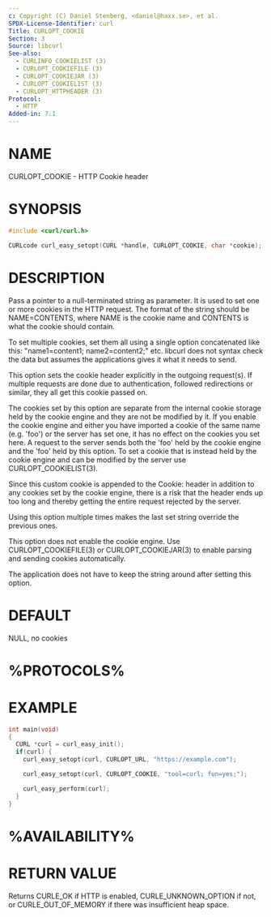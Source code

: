 ```yaml
---
c: Copyright (C) Daniel Stenberg, <daniel@haxx.se>, et al.
SPDX-License-Identifier: curl
Title: CURLOPT_COOKIE
Section: 3
Source: libcurl
See-also:
  - CURLINFO_COOKIELIST (3)
  - CURLOPT_COOKIEFILE (3)
  - CURLOPT_COOKIEJAR (3)
  - CURLOPT_COOKIELIST (3)
  - CURLOPT_HTTPHEADER (3)
Protocol:
  - HTTP
Added-in: 7.1
---
```


# NAME

CURLOPT_COOKIE - HTTP Cookie header

# SYNOPSIS

~~~c
#include <curl/curl.h>

CURLcode curl_easy_setopt(CURL *handle, CURLOPT_COOKIE, char *cookie);
~~~

# DESCRIPTION

Pass a pointer to a null-terminated string as parameter. It is used to set one
or more cookies in the HTTP request. The format of the string should be
NAME=CONTENTS, where NAME is the cookie name and CONTENTS is what the cookie
should contain.

To set multiple cookies, set them all using a single option concatenated like
this: "name1=content1; name2=content2;" etc. libcurl does not syntax check the
data but assumes the applications gives it what it needs to send.

This option sets the cookie header explicitly in the outgoing request(s). If
multiple requests are done due to authentication, followed redirections or
similar, they all get this cookie passed on.

The cookies set by this option are separate from the internal cookie storage
held by the cookie engine and they are not be modified by it. If you enable
the cookie engine and either you have imported a cookie of the same name (e.g.
'foo') or the server has set one, it has no effect on the cookies you set
here. A request to the server sends both the 'foo' held by the cookie engine
and the 'foo' held by this option. To set a cookie that is instead held by the
cookie engine and can be modified by the server use CURLOPT_COOKIELIST(3).

Since this custom cookie is appended to the Cookie: header in addition to any
cookies set by the cookie engine, there is a risk that the header ends up too
long and thereby getting the entire request rejected by the server.

Using this option multiple times makes the last set string override the
previous ones.

This option does not enable the cookie engine. Use CURLOPT_COOKIEFILE(3) or
CURLOPT_COOKIEJAR(3) to enable parsing and sending cookies automatically.

The application does not have to keep the string around after setting this
option.

# DEFAULT

NULL, no cookies

# %PROTOCOLS%

# EXAMPLE

~~~c
int main(void)
{
  CURL *curl = curl_easy_init();
  if(curl) {
    curl_easy_setopt(curl, CURLOPT_URL, "https://example.com");

    curl_easy_setopt(curl, CURLOPT_COOKIE, "tool=curl; fun=yes;");

    curl_easy_perform(curl);
  }
}
~~~

# %AVAILABILITY%

# RETURN VALUE

Returns CURLE_OK if HTTP is enabled, CURLE_UNKNOWN_OPTION if not, or
CURLE_OUT_OF_MEMORY if there was insufficient heap space.
